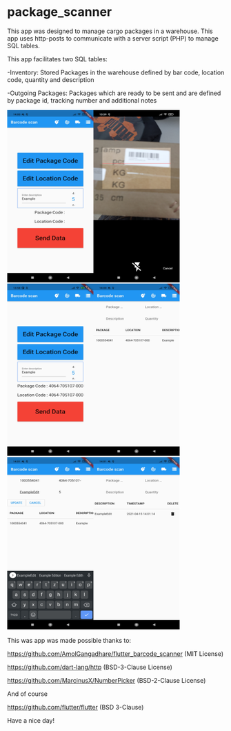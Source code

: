 # package_scanner

This app was designed to manage cargo packages in a warehouse. This app uses http-posts to communicate with a server script (PHP) to manage SQL tables.

This app facilitates two SQL tables:

-Inventory: Stored Packages in the warehouse defined by bar code, location code, quantity and description

-Outgoing Packages: Packages which are ready to be sent and are defined by package id, tracking number and additional notes


<img src="https://github.com/Ethernull/flutter_package_management_scanner/blob/master/screenshots/create_entry0.jpg" alt="alt text" width="200" height="400"><img src="https://github.com/Ethernull/flutter_package_management_scanner/blob/master/screenshots/scan_barcode.jpg" alt="alt text" width="200" height="400"><img src="https://github.com/Ethernull/flutter_package_management_scanner/blob/master/screenshots/create_entry1.jpg" alt="alt text" width="200" height="400"><img src="https://github.com/Ethernull/flutter_package_management_scanner/blob/master/screenshots/view_table.jpg" alt="alt text" width="200" height="400"><img src="https://github.com/Ethernull/flutter_package_management_scanner/blob/master/screenshots/update.jpg" alt="alt text" width="200" height="400"><img src="https://github.com/Ethernull/flutter_package_management_scanner/blob/master/screenshots/delete.jpg" alt="alt text" width="200" height="400">


This was app was made possible thanks to:

https://github.com/AmolGangadhare/flutter_barcode_scanner (MIT License)

https://github.com/dart-lang/http (BSD-3-Clause License)

https://github.com/MarcinusX/NumberPicker (BSD-2-Clause License)

And of course

https://github.com/flutter/flutter (BSD 3-Clause)


Have a nice day!




